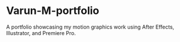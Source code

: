 # Varun-M-portfolio
A portfolio showcasing my motion graphics work using After Effects, Illustrator, and Premiere Pro.
  

